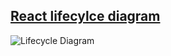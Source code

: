 ## [React lifecylce diagram](http://projects.wojtekmaj.pl/react-lifecycle-methods-diagram/)

![Lifecycle Diagram](https://i.imgur.com/bmfcRQm.jpg)